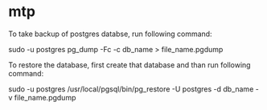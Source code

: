 # mtp


To take backup of postgres databse, run following command:

sudo -u postgres pg_dump -Fc -c db_name > file_name.pgdump  

To restore the database, first create that database and than run following command:

sudo -u postgres /usr/local/pgsql/bin/pg_restore -U postgres -d db_name -v file_name.pgdump
